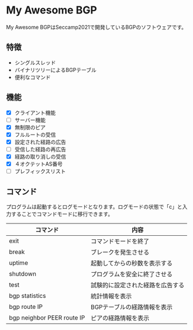 # My Awesome BGP
My Awesome BGPはSeccamp2021で開発しているBGPのソフトウェアです。

## 特徴
- シングルスレッド
- バイナリツリーによるBGPテーブル
- 便利なコマンド

## 機能
- [x] クライアント機能
- [ ] サーバー機能
- [x] 無制限のピア
- [x] フルルートの受信
- [x] 設定された経路の広告
- [ ] 受信した経路の再広告
- [x] 経路の取り消しの受信
- [x] ４オクテットAS番号
- [ ] プレフィックスリスト

## コマンド
プログラムは起動するとログモードとなります。ログモードの状態で「c」と入力することでコマンドモードに移行できます。

|コマンド|内容|
|---|---|
|exit|コマンドモードを終了|
|break|ブレークを発生させる|
|uptime|起動してからの秒数を表示する|
|shutdown|プログラムを安全に終了させる|
|test|試験的に設定された経路を広告する|
|bgp statistics|統計情報を表示|
|bgp route IP|BGPテーブルの経路情報を表示|
|bgp neighbor PEER route IP|ピアの経路情報を表示|